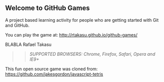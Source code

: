 ## Welcome to GitHub Games

A project based learning activity for people who are getting started with Git and GitHub.

You can play the game at: http://rtakasu.github.io/github-games/

BLABLA Rafael Takasu

>> _*SUPPORTED BROWSERS*: Chrome, Firefox, Safari, Opera and IE9+_

This fun open source game was cloned from: https://github.com/jakesgordon/javascript-tetris
